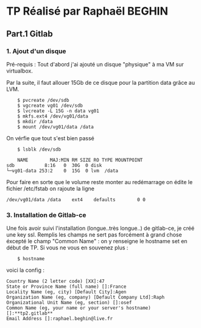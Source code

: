 # TP Réalisé par Raphaël BEGHIN

## Part.1 Gitlab
### 1. Ajout d'un disque

Pré-requis : Tout d'abord j'ai ajouté un disque "physique" à ma VM sur virtualbox.

Par la suite, il faut allouer 15Gb de ce disque pour la partition data grâce au LVM.

```
    $ pvcreate /dev/sdb
    $ vgcreate vg01 /dev/sdb
    $ lvcreate -L 15G -n data vg01
    $ mkfs.ext4 /dev/vg01/data
    $ mkdir /data
    $ mount /dev/vg01/data /data
```

On vérfie que tout s'est bien passé 

```
    $ lsblk /dev/sdb 
    
    NAME        MAJ:MIN RM SIZE RO TYPE MOUNTPOINT
sdb           8:16   0  30G  0 disk
└─vg01-data 253:2    0  15G  0 lvm  /data
```

Pour faire en sorte que le volume reste monter au redémarrage on édite le fichier /etc/fstab on rajoute la ligne 

```
/dev/vg01/data /data    ext4    defaults        0 0
```

### 3. Installation de Gitlab-ce

Une fois avoir suivi l'installation (longue..très longue..) de gitlab-ce, je créé une key ssl. Remplis les champs ne sert pas forcément à grand chose éxcepté le champ "Common Name" : on y renseigne le hostname set en début de TP. Si vous ne vous en souvenez plus :

```
    $ hostname
```

voici la config : 

```
Country Name (2 letter code) [XX]:47
State or Province Name (full name) []:France
Locality Name (eg, city) [Default City]:Agen
Organization Name (eg, company) [Default Company Ltd]:Raph
Organizational Unit Name (eg, section) []:osef
Common Name (eg, your name or your server's hostname) []:**tp2.gitlab**
Email Address []:raphael.beghin@live.fr
```
